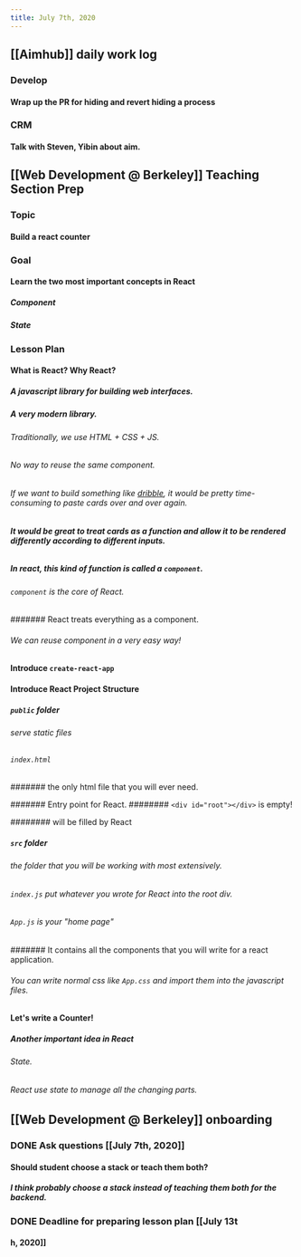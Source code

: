 ```yaml
---
title: July 7th, 2020
---
```


## [[Aimhub]] daily work log
### Develop
#### Wrap up the PR for hiding and revert hiding a process

### CRM
#### Talk with Steven, Yibin about aim.

## [[Web Development @ Berkeley]] Teaching Section Prep
### Topic
#### Build a react counter

### Goal
#### Learn the two most important concepts in React
##### Component

##### State

### Lesson Plan
#### What is React? Why React?
##### A javascript library for building web interfaces.

##### A very modern library.
###### Traditionally, we use HTML + CSS + JS.

###### No way to reuse the same component.

###### If we want to build something like [dribble](https://dribbble.com/), it would be pretty time-consuming to paste cards over and over again.

###### __It would be great to treat cards as a function and allow it to be rendered differently according to different inputs.__

##### In react, this kind of function is called a `component`. 
###### `component` is the core of React.
####### React treats everything as a component.

###### We can reuse component in a very easy way!

#### Introduce `create-react-app`

#### Introduce React Project Structure
##### `public` folder
###### serve static files

###### `index.html` 
####### the only html file that you will ever need. 

####### Entry point for React.
######## `<div id="root"></div>` is empty!

######## will be filled by React

##### `src` folder
###### the folder that you will be working with most extensively.

###### `index.js` put whatever you wrote for React into the root div.

###### `App.js` is your "home page"
####### It contains all the components that you will write for a react application.

###### You can write normal css like `App.css` and import them into the javascript files.

#### Let's write a Counter!
##### Another important idea in React
###### State.

###### React use state to manage all the changing parts.

## [[Web Development @ Berkeley]] onboarding
### DONE Ask questions [[July 7th, 2020]]
#### Should student choose a stack or teach them both?
##### I think probably choose a stack instead of teaching them both for the backend.

### DONE Deadline for preparing lesson plan [[July 13t
#### h, 2020]]
